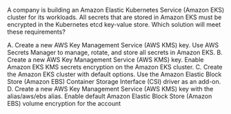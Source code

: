A company is building an Amazon Elastic Kubernetes Service (Amazon EKS) cluster for its workloads. All secrets that are stored in Amazon EKS must be encrypted in the Kubernetes etcd key-value store. Which solution will meet these requirements? 

A. Create a new AWS Key Management Service (AWS KMS) key. Use AWS Secrets Manager to manage, rotate, and store all secrets in Amazon EKS. 
B. Create a new AWS Key Management Service (AWS KMS) key. Enable Amazon EKS KMS secrets encryption on the Amazon EKS cluster. 
C. Create the Amazon EKS cluster with default options. Use the Amazon Elastic Block Store (Amazon EBS) Container Storage Interface (CSI) driver as an add-on. 
D. Create a new AWS Key Management Service (AWS KMS) key with the alias/aws/ebs alias. Enable default Amazon Elastic Block Store (Amazon EBS) volume encryption for the account